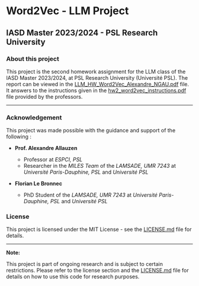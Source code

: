 # Word2Vec - LLM Project

## IASD Master 2023/2024 - PSL Research University

### About this project

This project is the second homework assignment for the LLM class of the IASD Master 2023/2024, at PSL Research University (Université PSL). The report can be viewed in the [LLM_HW_Word2Vec_Alexandre_NGAU.pdf](LLM_HW_Word2Vec_Alexandre_NGAU.pdf) file.
It answers to the instructions given in the [hw2_word2vec_instructions.pdf](hw2_word2vec_instructions.pdf) file provided by the professors.

---

### Acknowledgement

This project was made possible with the guidance and support of the following :

- **Prof. Alexandre Allauzen**
  - Professor at *ESPCI, PSL*
  - Researcher in the *MILES Team* of the *LAMSADE, UMR 7243* at *Université Paris-Dauphine, PSL* and *Université PSL*

- **Florian Le Bronnec**
  - PhD Student of the *LAMSADE, UMR 7243* at *Université Paris-Dauphine, PSL* and *Université PSL*

### License

This project is licensed under the MIT License - see the [LICENSE.md](LICENSE.md) file for details.

---

**Note:**

This project is part of ongoing research and is subject to certain restrictions. Please refer to the license section and the [LICENSE.md](LICENSE.md) file for details on how to use this code for research purposes.
